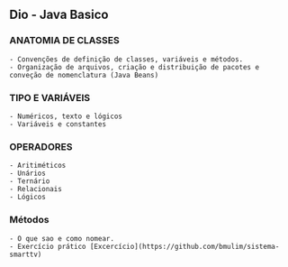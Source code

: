 ## Dio - Java Basico

### ANATOMIA DE CLASSES

    - Convenções de definição de classes, variáveis e métodos.
    - Organização de arquivos, criação e distribuição de pacotes e conveção de nomenclatura (Java Beans)

### TIPO E VARIÁVEIS

    - Numéricos, texto e lógicos
    - Variáveis e constantes

### OPERADORES
    - Aritiméticos
    - Unários
    - Ternário
    - Relacionais
    - Lógicos

### Métodos
    - O que sao e como nomear.
    - Exercício prático [Excercício](https://github.com/bmulim/sistema-smarttv)
